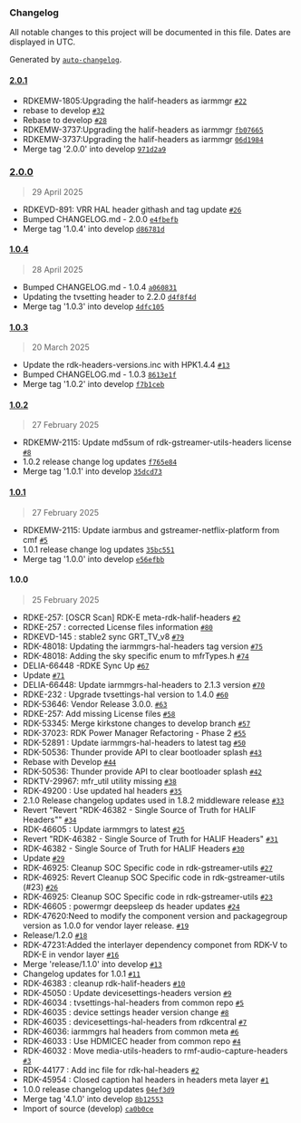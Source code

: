 ### Changelog

All notable changes to this project will be documented in this file. Dates are displayed in UTC.

Generated by [`auto-changelog`](https://github.com/CookPete/auto-changelog).

#### [2.0.1](https://github.com/rdkcentral/meta-rdk-halif-headers/compare/2.0.0...2.0.1)

- RDKEMW-1805:Upgrading the halif-headers as iarmmgr [`#22`](https://github.com/rdkcentral/meta-rdk-halif-headers/pull/22)
- rebase to develop [`#32`](https://github.com/rdkcentral/meta-rdk-halif-headers/pull/32)
- Rebase to develop [`#28`](https://github.com/rdkcentral/meta-rdk-halif-headers/pull/28)
- RDKEMW-3737:Upgrading the halif-headers as iarmmgr [`fb07665`](https://github.com/rdkcentral/meta-rdk-halif-headers/commit/fb076657edd31a9564aa290c8d70284804f59fec)
- RDKEMW-3737:Upgrading the halif-headers as iarmmgr [`06d1984`](https://github.com/rdkcentral/meta-rdk-halif-headers/commit/06d198423fd818eceb327af382dbc41f65630778)
- Merge tag '2.0.0' into develop [`971d2a9`](https://github.com/rdkcentral/meta-rdk-halif-headers/commit/971d2a91ec3e06cb3e7817a70230c3251ce93ba5)

### [2.0.0](https://github.com/rdkcentral/meta-rdk-halif-headers/compare/1.0.4...2.0.0)

> 29 April 2025

- RDKEVD-891: VRR HAL header githash and tag update [`#26`](https://github.com/rdkcentral/meta-rdk-halif-headers/pull/26)
- Bumped CHANGELOG.md - 2.0.0 [`e4fbefb`](https://github.com/rdkcentral/meta-rdk-halif-headers/commit/e4fbefb54797ca3ed275f5216f42a273a0469cc3)
- Merge tag '1.0.4' into develop [`d86781d`](https://github.com/rdkcentral/meta-rdk-halif-headers/commit/d86781d1f38c0c7184ab42310de69ce2429ae5c7)

#### [1.0.4](https://github.com/rdkcentral/meta-rdk-halif-headers/compare/1.0.3...1.0.4)

> 28 April 2025

- Bumped CHANGELOG.md - 1.0.4 [`a060831`](https://github.com/rdkcentral/meta-rdk-halif-headers/commit/a06083195fd1679c3b0bbbdc6edf9b1135057c00)
- Updating the tvsetting header to 2.2.0 [`d4f8f4d`](https://github.com/rdkcentral/meta-rdk-halif-headers/commit/d4f8f4dc4b5552bd2cf022db8b9e10b1839b1d17)
- Merge tag '1.0.3' into develop [`4dfc105`](https://github.com/rdkcentral/meta-rdk-halif-headers/commit/4dfc105efc09b897e2e54905c88ffc61106650b4)

#### [1.0.3](https://github.com/rdkcentral/meta-rdk-halif-headers/compare/1.0.2...1.0.3)

> 20 March 2025

- Update the rdk-headers-versions.inc with HPK1.4.4 [`#13`](https://github.com/rdkcentral/meta-rdk-halif-headers/pull/13)
- Bumped CHANGELOG.md - 1.0.3 [`8613e1f`](https://github.com/rdkcentral/meta-rdk-halif-headers/commit/8613e1f60aec8a1ccb95a422783a21d2902c71c9)
- Merge tag '1.0.2' into develop [`f7b1ceb`](https://github.com/rdkcentral/meta-rdk-halif-headers/commit/f7b1ceb90fc0d39af80604556334bcd036c5f828)

#### [1.0.2](https://github.com/rdkcentral/meta-rdk-halif-headers/compare/1.0.1...1.0.2)

> 27 February 2025

- RDKEMW-2115: Update md5sum of rdk-gstreamer-utils-headers license [`#8`](https://github.com/rdkcentral/meta-rdk-halif-headers/pull/8)
- 1.0.2 release change log updates [`f765e84`](https://github.com/rdkcentral/meta-rdk-halif-headers/commit/f765e84b4195888eca2318dddd3deb49b594be88)
- Merge tag '1.0.1' into develop [`35dcd73`](https://github.com/rdkcentral/meta-rdk-halif-headers/commit/35dcd738534f74f574139be8442bea5c00f4dbd4)

#### [1.0.1](https://github.com/rdkcentral/meta-rdk-halif-headers/compare/1.0.0...1.0.1)

> 27 February 2025

- RDKEMW-2115: Update iarmbus and gstreamer-netflix-platform from cmf [`#5`](https://github.com/rdkcentral/meta-rdk-halif-headers/pull/5)
- 1.0.1 release change log updates [`35bc551`](https://github.com/rdkcentral/meta-rdk-halif-headers/commit/35bc551aaf4d16e32bbd3c1c276592f81dded2c7)
- Merge tag '1.0.0' into develop [`e56efbb`](https://github.com/rdkcentral/meta-rdk-halif-headers/commit/e56efbbc71dbf040452fa1f90e22f50e14ac2152)

#### 1.0.0

> 25 February 2025

- RDKE-257: [OSCR Scan] RDK-E meta-rdk-halif-headers [`#2`](https://github.com/rdkcentral/meta-rdk-halif-headers/pull/2)
- RDKE-257 : corrected License files information [`#80`](https://github.com/rdkcentral/meta-rdk-halif-headers/pull/80)
- RDKEVD-145 : stable2 sync GRT_TV_v8 [`#79`](https://github.com/rdkcentral/meta-rdk-halif-headers/pull/79)
- RDK-48018: Updating the iarmmgrs-hal-headers tag version [`#75`](https://github.com/rdkcentral/meta-rdk-halif-headers/pull/75)
- RDK-48018: Adding the sky specific enum to mfrTypes.h [`#74`](https://github.com/rdkcentral/meta-rdk-halif-headers/pull/74)
- DELIA-66448 -RDKE Sync Up [`#67`](https://github.com/rdkcentral/meta-rdk-halif-headers/pull/67)
- Update [`#71`](https://github.com/rdkcentral/meta-rdk-halif-headers/pull/71)
- DELIA-66448: Update iarmmgrs-hal-headers to 2.1.3 version [`#70`](https://github.com/rdkcentral/meta-rdk-halif-headers/pull/70)
- RDKE-232 : Upgrade tvsettings-hal version to 1.4.0 [`#60`](https://github.com/rdkcentral/meta-rdk-halif-headers/pull/60)
- RDK-53646: Vendor Release 3.0.0. [`#63`](https://github.com/rdkcentral/meta-rdk-halif-headers/pull/63)
- RDKE-257: Add missing License files [`#58`](https://github.com/rdkcentral/meta-rdk-halif-headers/pull/58)
- RDK-53345: Merge kirkstone changes to develop branch [`#57`](https://github.com/rdkcentral/meta-rdk-halif-headers/pull/57)
- RDK-37023: RDK Power Manager Refactoring - Phase 2 [`#55`](https://github.com/rdkcentral/meta-rdk-halif-headers/pull/55)
- RDK-52891 : Update iarmmgrs-hal-headers to latest tag [`#50`](https://github.com/rdkcentral/meta-rdk-halif-headers/pull/50)
- RDK-50536: Thunder provide API to clear bootloader splash [`#43`](https://github.com/rdkcentral/meta-rdk-halif-headers/pull/43)
- Rebase with Develop [`#44`](https://github.com/rdkcentral/meta-rdk-halif-headers/pull/44)
- RDK-50536: Thunder provide API to clear bootloader splash [`#42`](https://github.com/rdkcentral/meta-rdk-halif-headers/pull/42)
- RDKTV-29967: mfr_util utility missing [`#38`](https://github.com/rdkcentral/meta-rdk-halif-headers/pull/38)
- RDK-49200 : Use updated hal headers [`#35`](https://github.com/rdkcentral/meta-rdk-halif-headers/pull/35)
- 2.1.0 Release changelog updates used in 1.8.2 middleware release [`#33`](https://github.com/rdkcentral/meta-rdk-halif-headers/pull/33)
- Revert "Revert "RDK-46382 - Single Source of Truth for HALIF Headers"" [`#34`](https://github.com/rdkcentral/meta-rdk-halif-headers/pull/34)
- RDK-46605 : Update iarmmgrs to latest [`#25`](https://github.com/rdkcentral/meta-rdk-halif-headers/pull/25)
- Revert "RDK-46382 - Single Source of Truth for HALIF Headers" [`#31`](https://github.com/rdkcentral/meta-rdk-halif-headers/pull/31)
- RDK-46382 - Single Source of Truth for HALIF Headers [`#30`](https://github.com/rdkcentral/meta-rdk-halif-headers/pull/30)
- Update [`#29`](https://github.com/rdkcentral/meta-rdk-halif-headers/pull/29)
- RDK-46925: Cleanup SOC Specific code in rdk-gstreamer-utils [`#27`](https://github.com/rdkcentral/meta-rdk-halif-headers/pull/27)
- RDK-46925: Revert Cleanup SOC Specific code in rdk-gstreamer-utils (#23) [`#26`](https://github.com/rdkcentral/meta-rdk-halif-headers/pull/26)
- RDK-46925: Cleanup SOC Specific code in rdk-gstreamer-utils [`#23`](https://github.com/rdkcentral/meta-rdk-halif-headers/pull/23)
- RDK-46605 : powermgr deepsleep ds header updates [`#24`](https://github.com/rdkcentral/meta-rdk-halif-headers/pull/24)
- RDK-47620:Need to modify the component version and packagegroup version as 1.0.0 for vendor layer release. [`#19`](https://github.com/rdkcentral/meta-rdk-halif-headers/pull/19)
- Release/1.2.0 [`#18`](https://github.com/rdkcentral/meta-rdk-halif-headers/pull/18)
- RDK-47231:Added the interlayer dependency componet from RDK-V to RDK-E in vendor layer [`#16`](https://github.com/rdkcentral/meta-rdk-halif-headers/pull/16)
- Merge 'release/1.1.0' into develop [`#13`](https://github.com/rdkcentral/meta-rdk-halif-headers/pull/13)
- Changelog updates for 1.0.1 [`#11`](https://github.com/rdkcentral/meta-rdk-halif-headers/pull/11)
- RDK-46383 : cleanup rdk-halif-headers [`#10`](https://github.com/rdkcentral/meta-rdk-halif-headers/pull/10)
- RDK-45050 : Update devicesettings-headers version [`#9`](https://github.com/rdkcentral/meta-rdk-halif-headers/pull/9)
- RDK-46034 : tvsettings-hal-headers from common repo [`#5`](https://github.com/rdkcentral/meta-rdk-halif-headers/pull/5)
- RDK-46035 : device settings header version change [`#8`](https://github.com/rdkcentral/meta-rdk-halif-headers/pull/8)
- RDK-46035 : devicesettings-hal-headers from rdkcentral [`#7`](https://github.com/rdkcentral/meta-rdk-halif-headers/pull/7)
- RDK-46036: iarmmgrs hal headers from common meta [`#6`](https://github.com/rdkcentral/meta-rdk-halif-headers/pull/6)
- RDK-46033 : Use HDMICEC header from common repo [`#4`](https://github.com/rdkcentral/meta-rdk-halif-headers/pull/4)
- RDK-46032 : Move media-utils-headers to rmf-audio-capture-headers [`#3`](https://github.com/rdkcentral/meta-rdk-halif-headers/pull/3)
- RDK-44177 : Add inc file for rdk-hal-headers [`#2`](https://github.com/rdkcentral/meta-rdk-halif-headers/pull/2)
- RDK-45954 : Closed caption hal headers in headers meta layer [`#1`](https://github.com/rdkcentral/meta-rdk-halif-headers/pull/1)
- 1.0.0 release changelog updates [`04ef3d9`](https://github.com/rdkcentral/meta-rdk-halif-headers/commit/04ef3d91c77a77d11be838a520d4f5842f0f6356)
- Merge tag '4.1.0' into develop [`8b12553`](https://github.com/rdkcentral/meta-rdk-halif-headers/commit/8b125533403b0fe63a756d0a46075c27a9f0b319)
- Import of source (develop) [`ca0b0ce`](https://github.com/rdkcentral/meta-rdk-halif-headers/commit/ca0b0ce6310b03478ca43f705909c5321c75a239)
